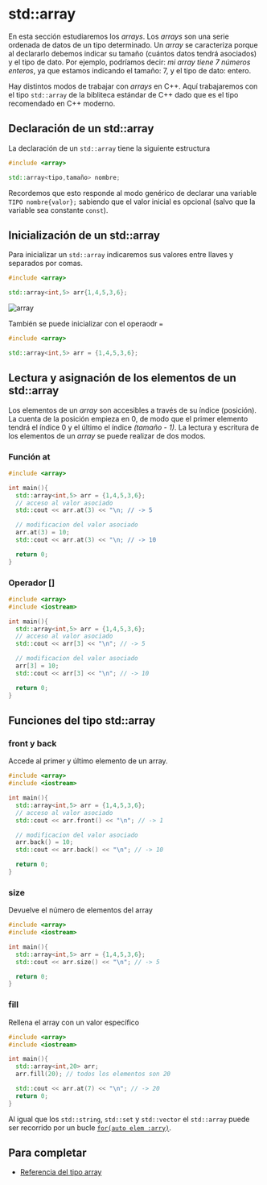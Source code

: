 # std::array

En esta sección estudiaremos los *arrays*. Los *arrays* son una serie ordenada de datos de un tipo determinado. Un *array* se caracteriza porque al declararlo debemos indicar su tamaño (cuántos datos tendrá asociados) y el tipo de dato. Por ejemplo, podríamos decir: *mi array tiene 7 números enteros*, ya que estamos indicando el tamaño: 7, y el tipo de dato: entero.

Hay distintos modos de trabajar con *arrays* en C++. Aquí trabajaremos con el tipo `std::array` de la bibliteca estándar de C++ dado que es el tipo recomendado en C++ moderno.

## Declaración de un std::array
La declaración de un `std::array` tiene la siguiente estructura

```cpp
#include <array>

std::array<tipo,tamaño> nombre;
```
Recordemos que esto responde al modo genérico de declarar una variable `TIPO nombre{valor};` sabiendo que el valor inicial es opcional (salvo que la variable sea constante `const`).

## Inicialización de un std::array
Para inicializar un `std::array` indicaremos sus valores entre llaves y separados por comas.

```cpp
#include <array>

std::array<int,5> arr{1,4,5,3,6};
```

<p align="left">
<img src="./images/array.png" alt="array"/>
</p>


También se puede inicializar con el operaodr `=`

```cpp
#include <array>

std::array<int,5> arr = {1,4,5,3,6};
```

## Lectura y asignación de los elementos de un std::array

Los elementos de un *array* son accesibles a través de su índice (posición). La cuenta de la posición empieza en 0, de modo que el primer elemento tendrá el índice 0 y el último el índice *(tamaño - 1)*.
La lectura y escritura de los elementos de un *array* se puede realizar de dos modos.

### Función at

```cpp
#include <array>

int main(){
  std::array<int,5> arr = {1,4,5,3,6};
  // acceso al valor asociado
  std::cout << arr.at(3) << "\n; // -> 5

  // modificacion del valor asociado
  arr.at(3) = 10;
  std::cout << arr.at(3) << "\n; // -> 10

  return 0;
}

```

### Operador []

```cpp
#include <array>
#include <iostream>

int main(){
  std::array<int,5> arr = {1,4,5,3,6};
  // acceso al valor asociado
  std::cout << arr[3] << "\n"; // -> 5

  // modificacion del valor asociado
  arr[3] = 10;
  std::cout << arr[3] << "\n"; // -> 10

  return 0;
}

```

## Funciones del tipo std::array

### front y back
Accede al primer y último elemento de un array.

```cpp
#include <array>
#include <iostream>

int main(){
  std::array<int,5> arr = {1,4,5,3,6};
  // acceso al valor asociado
  std::cout << arr.front() << "\n"; // -> 1

  // modificacion del valor asociado
  arr.back() = 10;
  std::cout << arr.back() << "\n"; // -> 10

  return 0;
}

```

### size
Devuelve el número de elementos del array
```cpp
#include <array>
#include <iostream>

int main(){
  std::array<int,5> arr = {1,4,5,3,6};
  std::cout << arr.size() << "\n"; // -> 5

  return 0;
}

```

### fill
Rellena el array con un valor específico

```cpp
#include <array>
#include <iostream>

int main(){
  std::array<int,20> arr;
  arr.fill(20); // todos los elementos son 20

  std::cout << arr.at(7) << "\n"; // -> 20
  return 0;
}
```

Al igual que los `std::string`, `std::set` y `std::vector` el `std::array` puede ser recorrido por un bucle [`for(auto elem :arry)`](../flujo/forelem.md).

## Para completar
  * [Referencia del tipo array](http://www.cplusplus.com/reference/array/array/)
